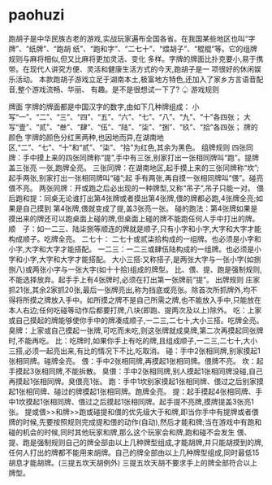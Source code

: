 paohuzi
=======

跑胡子是中华民族古老的游戏,实战玩家遍布全国各省。在我国某些地区也叫“字牌”、“纸牌”、“跑胡 纸”、“跑和字”、“二七十”、“煨胡子”、“棍棍”等。它的组牌规则与麻将相似,但又比麻将更加灵活、变化 多样。字牌的牌面比扑克要小,易于携带。在现代人讲究方便、灵活和健康生活方式的今天,跑胡子是一 项很好的休闲娱乐活动。
本款跑胡子游戏立足于湖南本土,极富地方特色,还加入了家乡方言语音配音,整个游戏流畅、华丽、 有趣。是不是很想试一下了?
♤ 游戏规则

牌面
字牌的牌面都是中国汉字的数字,由如下几种牌组成：
小写“一”、“二”、“三”、“四”、“五”、“六”、“七”、“八”、“九”、“十”各四张；
大写“壹”、“贰”、“叁”、“肆”、“伍”、“陆”、“柒”、“捌”、“玖”、“拾”各四张；
牌的颜色
字牌的颜色分红黑两种,也因地而异,在湖南地区,“二”、“七”、“十”和“贰”、“柒”、“拾”为红色,其余为黑色。
组牌规则
四张同牌：手中摸上来的四张同牌称“提”,手中有三张,别家打出一张相同牌叫“跑”。提牌盖三张亮 一张,跑牌全亮。
三张同牌：在湖南地区,起手摸上来的三张同牌称“坎”;起手两张,别家打出一张相同牌叫“碰”;起 手有两张,再自摸一张相同牌叫“偎”。碰亮偎不亮。
两张同牌：开或跑之后必出现的一种牌型,又称“吊子”,吊子只能一对。
偎后跑和提：同桌无论谁打出第4张牌或者摸出第4张牌,偎的牌都必跑,4张牌全亮;如果是自己摸到 第4张牌,偎就变成了提,盖3张亮一张。
碰的跑法：第4张牌如果是摸出来的牌还可以跑桌面上碰的牌,但桌面上碰的牌不能跑任何人手中打出的牌。
顺　子：如一二三、陆柒捌等顺连的牌就是顺子,只有小字和小字,大字和大字才能构成顺子。吃牌全亮。
二七十： 二七十或贰柒拾构成的一组牌。也必须是小字和小字,大字和大字才能搭配。
一二三：一二三或肆伍陆构成的一组牌。也必须是小字和小字,大字和大字才能搭配。
大小三搭:又称搭子,是两张大字与一张小字(如捌捌八)或两张小字与一张大字(如十十拾)组成的牌型。
比、偎、提、跑是强制规则,不能选择放弃。起手手上有4张牌时,必须在打出第一张牌前“提”。
出牌规则
庄家抓21张,其余2家抓20张,最后一张牌亮出,称为挡底或亮张。除首次所抓牌外,均不得将所摸之牌放入手中。如所摸之牌不是自己所需之牌,也不能放入手中,只能放在本人右边;任何吃碰等动作后都要打牌,八块(即跑、提两次及以上)除外。
吃：上家或自己摸起的牌能够使你手中的牌凑成顺子,一二三,二七十,大小三搭。吃牌全亮。
臭牌：上家或自己摸起一张牌,可吃而未吃,则这张牌就成臭牌,第二次再摸起同张牌时,不能再吃。
比：吃牌时,如果你手上有吃的牌,且组成顺子,一二三,二七十,大小三搭,必须一起亮出来,有比的情况下不比,吃取消。
碰：手中2张相同牌,别家摸起1张相同牌。碰牌全亮。
偎：手中2张相同牌,再摸起1张相同牌。偎牌不亮。
坎：起手摸起3张相同牌,不能拆散。
臭偎：手中2张相同牌,别人摸起1张相同牌没碰,自己再摸起1张相同牌。臭偎亮1张。
跑：手中1坎别家摸起1张相同牌、偎过之后别家摸起1张相同牌、碰过的牌摸起1张相同牌。跑牌全亮。
提：起手摸起4张相同牌、手中1坎摸起1张相同牌、偎过之后摸起1张相同牌。起手提不亮牌,摸牌提盖3张亮1张。
提或偎>>和牌>>跑或碰提和偎的优先级大于和牌,即当你手中有提牌或者偎牌的时候,先要按照规则完成提和偎的动作(自动),然后才能和牌;当在游戏中有跑和碰的机会的时候,同时其他玩家和牌,那么这个玩家会和牌,跑和碰不会发生
偎、提、跑是强制规则自己的牌全部由以上几种牌型组成,才能胡牌,并只能胡摸到的牌,任何人打出的牌都不能用来胡牌。自己的牌全部由以上几种牌型组成,同时最低15胡息才能胡牌。(三提五坎天胡例外) 三提五坎天胡不要求手上的牌全部符合以上牌型。
